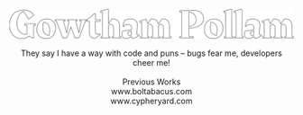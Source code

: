 ![Gowtham Pollam](https://github.com/Murgowt/Murgowt/blob/e470609930a82dde97ecfacf9d676a76e2a9980e/Gowtham.svg)

<p align="center">
They say I have a way with code and puns – bugs fear me, developers cheer me!
<br><br>
Previous Works
<br>
www.boltabacus.com
<br>
www.cypheryard.com
<br>